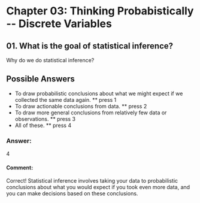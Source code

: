 # Chapter 03: Thinking Probabistically -- Discrete Variables

## 01. What is the goal of statistical inference?

Why do we do statistical inference?

## Possible Answers
* To draw probabilistic conclusions about what we might expect if we collected the same data again.
** press 1
* To draw actionable conclusions from data.
** press 2
* To draw more general conclusions from relatively few data or observations.
** press 3
* All of these.
** press 4

### Answer:
4

#### Comment:
Correct! Statistical inference involves taking your data to probabilistic conclusions about what you would expect if you took even more data, and you can make decisions based on these conclusions.
